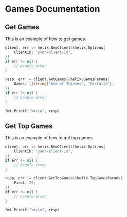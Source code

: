 # Games Documentation

## Get Games

This is an example of how to get games.

```go
client, err := helix.NewClient(&helix.Options{
    ClientID: "your-client-id",
})
if err != nil {
    // handle error
}

resp, err := client.GetGames(&helix.GamesParams{
    Names: []string{"Sea of Thieves", "Fortnite"},
})
if err != nil {
    // handle error
}

fmt.Printf("%+v\n", resp)
```

## Get Top Games

This is an example of how to get top games.

```go
client, err := helix.NewClient(&helix.Options{
    ClientID: "your-client-id",
})
if err != nil {
    // handle error
}

resp, err := client.GetTopGames(&helix.TopGamesParams{
    First: 20,
})
if err != nil {
    // handle error
}

fmt.Printf("%+v\n", resp)
```
